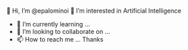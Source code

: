  👋 Hi, I’m @epalominoi
 👀 I’m interested in Artificial Intelligence
- 🌱 I’m currently learning ...
- 💞️ I’m looking to collaborate on ...
- 📫 How to reach me ...
Thanks
<!---
epalominoi/epalominoi is a ✨ special ✨ repository because its `README.md` (this file) appears on your GitHub profile.
You can click the Preview link to take a look at your changes.
--->
